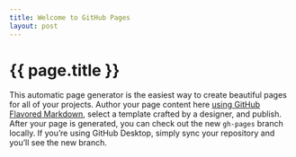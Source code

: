 ```yaml
---
title: Welcome to GitHub Pages
layout: post
---
```


{{ page.title }}
================

This automatic page generator is the easiest way to create beautiful pages for all of your projects. Author your page content here [using GitHub Flavored Markdown](https://guides.github.com/features/mastering-markdown/), select a template crafted by a designer, and publish. After your page is generated, you can check out the new `gh-pages` branch locally. If you’re using GitHub Desktop, simply sync your repository and you’ll see the new branch.


